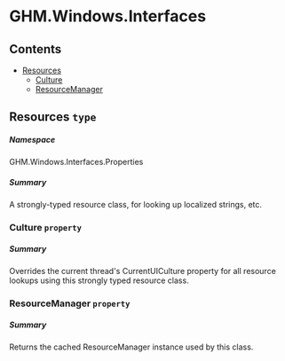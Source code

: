 <a name='assembly'></a>
# GHM.Windows.Interfaces

## Contents

- [Resources](#T-GHM.Windows.Interfaces-Properties-Resources 'GHM.Windows.Interfaces.Properties.Resources')
  - [Culture](#P-GHM.Windows.Interfaces-Properties-Resources-Culture 'GHM.Windows.Interfaces.Properties.Resources.Culture')
  - [ResourceManager](#P-GHM.Windows.Interfaces-Properties-Resources-ResourceManager 'GHM.Windows.Interfaces.Properties.Resources.ResourceManager')

<a name='T-GHM.Windows.Interfaces-Properties-Resources'></a>
## Resources `type`

##### Namespace

GHM.Windows.Interfaces.Properties

##### Summary

A strongly-typed resource class, for looking up localized strings, etc.

<a name='P-GHM.Windows.Interfaces-Properties-Resources-Culture'></a>
### Culture `property`

##### Summary

Overrides the current thread's CurrentUICulture property for all
  resource lookups using this strongly typed resource class.

<a name='P-GHM.Windows.Interfaces-Properties-Resources-ResourceManager'></a>
### ResourceManager `property`

##### Summary

Returns the cached ResourceManager instance used by this class.
